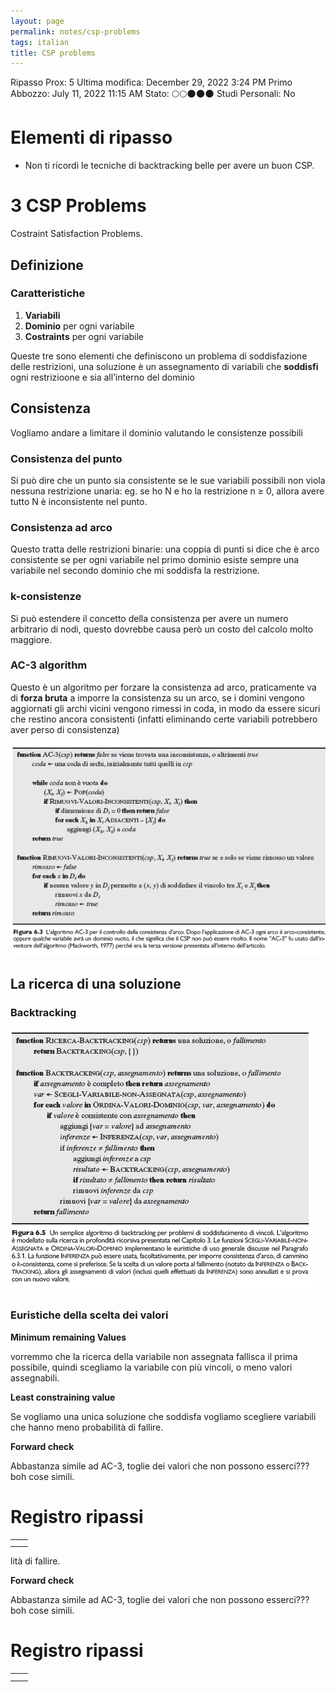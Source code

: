 ```yaml
---
layout: page
permalink: notes/csp-problems
tags: italian
title: CSP problems
---
```


Ripasso Prox: 5
Ultima modifica: December 29, 2022 3:24 PM
Primo Abbozzo: July 11, 2022 11:15 AM
Stato: 🌕🌕🌑🌑🌑
Studi Personali: No

# Elementi di ripasso

- Non ti ricordi le tecniche di backtracking belle per avere un buon CSP.

# 3 CSP Problems

Costraint Satisfaction Problems.

## Definizione

### Caratteristiche

1. **Variabili**
2. **Dominio** per ogni variabile
3. **Costraints** per ogni variabile

Queste tre sono elementi che definiscono un problema di soddisfazione delle restrizioni, una soluzione è un assegnamento di variabili che **soddisfi** ogni restrizioone e sia all’interno del dominio

## Consistenza

Vogliamo andare a limitare il dominio valutando le consistenze possibili

### Consistenza del punto

Si può dire che un punto sia consistente se le sue variabili possibili non viola nessuna restrizione unaria: eg. se ho N e ho la restrizione n ≥ 0, allora avere tutto N è inconsistente nel punto.

### Consistenza ad arco

Questo tratta delle restrizioni binarie: una coppia di punti si dice che è arco consistente se per ogni variabile nel primo dominio esiste sempre una variabile nel secondo dominio che mi soddisfa la restrizione.

### k-consistenze

Si può estendere il concetto della consistenza per avere un numero arbitrario di nodi, questo dovrebbe causa però un costo del calcolo molto maggiore.

### AC-3 algorithm

Questo è un algoritmo per forzare la consistenza ad arco, praticamente va di **forza bruta** a imporre la consistenza su un arco, se i domini vengono aggiornati gli archi vicini vengono rimessi in coda, in modo da essere sicuri che restino ancora consistenti (infatti eliminando certe variabili potrebbero aver perso di consistenza)

<img src="/images/notes/image/universita/ex-notion/CSP problems/Untitled.png" alt="image/universita/ex-notion/CSP problems/Untitled">

## La ricerca di una soluzione

### Backtracking

<img src="/images/notes/image/universita/ex-notion/CSP problems/Untitled 1.png" alt="image/universita/ex-notion/CSP problems/Untitled 1">

### Euristiche della scelta dei valori

**Minimum remaining Values**

vorremmo che la ricerca della variabile non assegnata fallisca il prima possibile, quindi scegliamo la variabile con più vincoli, o meno valori assegnabili.

**Least  constraining value**

Se vogliamo una unica soluzione che soddisfa vogliamo scegliere variabili che hanno meno probabilità di fallire.

**Forward check**

Abbastanza simile ad AC-3, toglie dei valori che non possono esserci??? boh cose simili.

# Registro ripassi

|  |  |
| --- | --- |
|  |  |
|  |  |
lità di fallire.

**Forward check**

Abbastanza simile ad AC-3, toglie dei valori che non possono esserci??? boh cose simili.

# Registro ripassi

|  |  |
| --- | --- |
|  |  |
|  |  |